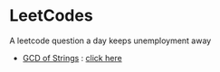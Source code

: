 # LeetCodes
A leetcode question a day keeps unemployment away
- [GCD of Strings](https://leetcode.com/problems/greatest-common-divisor-of-strings/description/) : [click here](./q1.ipynb)
